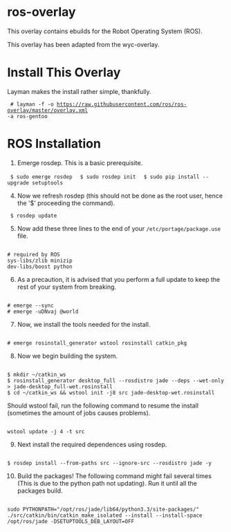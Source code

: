 ros-overlay
===========

This overlay contains ebuilds for the Robot Operating System (ROS).

This overlay has been adapted from the wyc-overlay.

Install This Overlay
====================
Layman makes the install rather simple, thankfully.

<code> # layman -f -o https://raw.githubusercontent.com/ros/ros-overlay/master/overlay.xml -a ros-gentoo </code>

ROS Installation
================


1. Emerge rosdep. This is a basic prerequisite.

<code> $ sudo emerge rosdep </code>
<code> $ sudo rosdep init </code>
<code> $ sudo pip install --upgrade setuptools </code>

4. Now we refresh rosdep (this should not be done as the root user, hence the '$' proceeding the command).

<code> $ rosdep update </code>

5. Now add these three lines to the end of your `/etc/portage/package.use` file.

<code>
# required by ROS
sys-libs/zlib minizip
dev-libs/boost python
</code>

6. As a precaution, it is advised that you perform a full update to keep the rest of your system from breaking.

<code>
# emerge --sync
# emerge -uDNvaj @world
</code>

7. Now, we install the tools needed for the install.

<code>
# emerge rosinstall_generator wstool rosinstall catkin_pkg
</code>

8. Now we begin building the system.

<code>
$ mkdir ~/catkin_ws
$ rosinstall_generator desktop_full --rosdistro jade --deps --wet-only > jade-desktop_full-wet.rosinstall
$ cd ~/catkin_ws && wstool init -j8 src jade-desktop-wet.rosinstall
</code>

Should wstool fail, run the following command to resume the install (sometimes the amount of jobs causes problems).

<code>
wstool update -j 4 -t src
</code>

9. Next install the required dependences using rosdep.

<code>
$ rosdep install --from-paths src --ignore-src --rosdistro jade -y
</code>

10. Build the packages! The following command might fail several times (This is due to the python path not updating). Run it until all the packages build. 

<code>
sudo PYTHONPATH="/opt/ros/jade/lib64/python3.3/site-packages/" ./src/catkin/bin/catkin_make_isolated --install --install-space /opt/ros/jade -DSETUPTOOLS_DEB_LAYOUT=OFF
</code>
